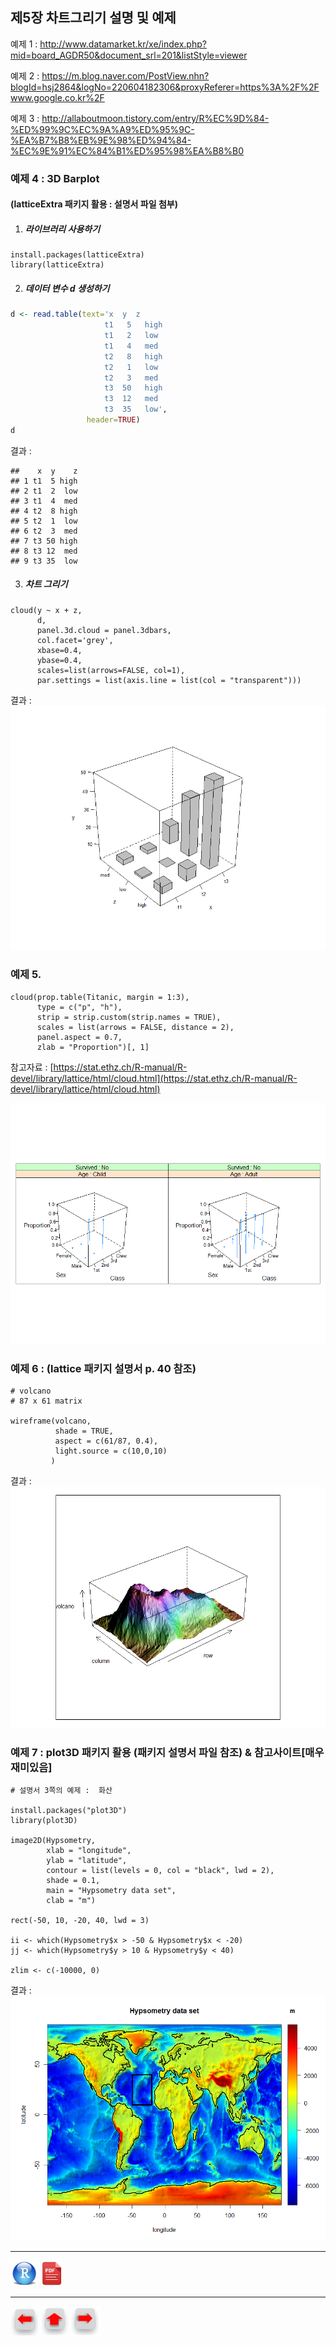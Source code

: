 ## **제5장 차트그리기 설명 및 예제**



예제 1 : http://www.datamarket.kr/xe/index.php?mid=board_AGDR50&document_srl=201&listStyle=viewer



예제 2 :  https://m.blog.naver.com/PostView.nhn?blogId=hsj2864&logNo=220604182306&proxyReferer=https%3A%2F%2Fwww.google.co.kr%2F



예제 3 : http://allaboutmoon.tistory.com/entry/R%EC%9D%84-%ED%99%9C%EC%9A%A9%ED%95%9C-%EA%B7%B8%EB%9E%98%ED%94%84-%EC%9E%91%EC%84%B1%ED%95%98%EA%B8%B0



### 예제 4 : 3D Barplot 

#### (latticeExtra 패키지 활용 : 설명서 파일 첨부)



1. ##### 라이브러리 사용하기

```{r}
install.packages(latticeExtra)
library(latticeExtra)
```



2. ##### 데이터 변수 d 생성하기

```r
d <- read.table(text='x  y  z
                     t1   5   high
                     t1   2   low
                     t1   4   med
                     t2   8   high
                     t2   1   low
                     t2   3   med
                     t3  50   high
                     t3  12   med
                     t3  35   low', 
                 header=TRUE)
d
```

결과 :

```
##    x  y    z
## 1 t1  5 high
## 2 t1  2  low
## 3 t1  4  med
## 4 t2  8 high
## 5 t2  1  low
## 6 t2  3  med
## 7 t3 50 high
## 8 t3 12  med
## 9 t3 35  low
```



3. ##### 차트 그리기

```{r}
cloud(y ~ x + z, 
      d, 
      panel.3d.cloud = panel.3dbars, 
      col.facet='grey',       
      xbase=0.4, 
      ybase=0.4, 
      scales=list(arrows=FALSE, col=1),       
      par.settings = list(axis.line = list(col = "transparent")))
```

결과 : ![img](images/COMF_180328104614acda2cf6.bmp)





### 예제 5.

```{r}
cloud(prop.table(Titanic, margin = 1:3),
      type = c("p", "h"), 
      strip = strip.custom(strip.names = TRUE),
      scales = list(arrows = FALSE, distance = 2), 
      panel.aspect = 0.7,
      zlab = "Proportion")[, 1]
```

참고자료 : [https://stat.ethz.ch/R-manual/R-devel/library/lattice/html/cloud.html](https://stat.ethz.ch/R-manual/R-devel/library/lattice/html/cloud.html)

**![img](images/COMF_180328101034acda2cd3.bmp)**



### 예제 6 : (lattice 패키지 설명서 p. 40 참조)



```{r}
# volcano 
# 87 x 61 matrix

wireframe(volcano, 
          shade = TRUE,
          aspect = c(61/87, 0.4),
          light.source = c(10,0,10)
         )
```

결과 : **![img](images/COMF_180328100844acda2cd0.bmp)**

### 예제 7 :  plot3D 패키지 활용 (패키지 설명서 파일 참조) & 참고사이트[매우 재미있음]

```{r}
# 설명서 3쪽의 예제 :  화산

install.packages("plot3D")
library(plot3D)

image2D(Hypsometry, 
        xlab = "longitude", 
        ylab = "latitude",
        contour = list(levels = 0, col = "black", lwd = 2),
        shade = 0.1, 
        main = "Hypsometry data set", 
        clab = "m")

rect(-50, 10, -20, 40, lwd = 3)

ii <- which(Hypsometry$x > -50 & Hypsometry$x < -20)
jj <- which(Hypsometry$y > 10 & Hypsometry$y < 40)

zlim <- c(-10000, 0)
```

결과 : ![img](images/COMF_180328102539acda2ce4.bmp)



------

 [<img src="images/R.png" alt="R" style="zoom:80%;" />](source/ch_5_Examples_of_Chart_3D.R) [<img src="images/pdf_image.png" alt="pdf_image" style="zoom:80%;" />](pdf/ch_5_Examples_of_Chart_3D.pdf)

------

[<img src="images/l-arrow.png" alt="l-arrow" style="zoom:67%;" />](ch_5_165_Labelling_Moving_Chart.html)    [<img src="images/home-arrow.png" alt="home-arrow" style="zoom:67%;" />](index.html)    [<img src="images/r-arrow.png" alt="r-arrow" style="zoom:67%;" />](ch_5_solution_exercise.html)

